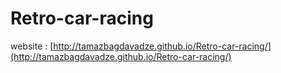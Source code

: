 # Retro-car-racing 

website : [http://tamazbagdavadze.github.io/Retro-car-racing/](http://tamazbagdavadze.github.io/Retro-car-racing/)
